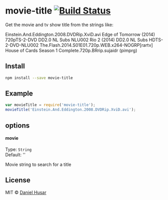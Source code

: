 # movie-title [![Build Status](https://secure.travis-ci.org/danielhusar/movie-title.svg?branch=master)](http://travis-ci.org/danielhusar/movie-title)

Get the movie and tv show title from the strings like:

  Einstein.And.Eddington.2008.DVDRip.XviD.avi
  Edge of Tomorrow (2014) 720pTS-2-DVD DD2.0 NL Subs NLU002
  Rio 2 (2014) DD2.0 NL Subs HDTS-2-DVD-NLU002
  The.Flash.2014.S01E01.720p.WEB.x264-NOGRP[rartv]
  House of Cards Season 1 Complete.720p.BRrip.sujaidr (pimprg)

## Install

```bash
npm install --save movie-title
```

## Example

```javascript
var movieTitle = require('movie-title');
movieTitle('Einstein.And.Eddington.2008.DVDRip.XviD.avi');

```

## options

#### movie

Type: `String`  
Default: ''

Movie string to search for a title


## License

MIT © [Daniel Husar](https://github.com/danielhusar)
